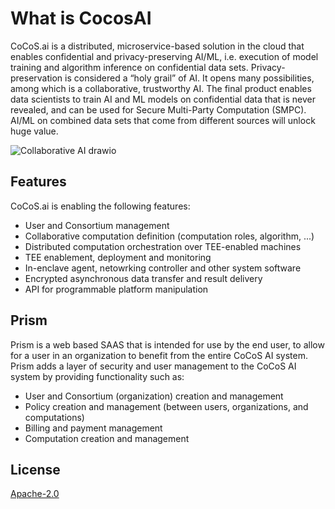 # What is CocosAI

CoCoS.ai is a distributed, microservice-based solution in the cloud that enables confidential and privacy-preserving AI/ML, i.e. execution of model training and algorithm inference on confidential data sets. Privacy-preservation is considered a “holy grail” of AI. It opens many possibilities, among which is a collaborative, trustworthy AI. The final product enables data scientists to train AI and ML models on confidential data that is never revealed, and can be used for Secure Multi-Party Computation (SMPC). AI/ML on combined data sets that come from different sources will unlock huge value.

![Collaborative AI drawio](https://user-images.githubusercontent.com/23095882/183417817-a5013c43-637e-488b-9e06-ee6fe8e588b0.svg)

## Features

CoCoS.ai is enabling the following features:

- User and Consortium management
- Collaborative computation definition (computation roles, algorithm, ...)
- Distributed computation orchestration over TEE-enabled machines
- TEE enablement, deployment and monitoring
- In-enclave agent, netowrking controller and other system software
- Encrypted asynchronous data transfer and result delivery
- API for programmable platform manipulation

## Prism

Prism is a web based SAAS that is intended for use by the end user, to allow for a user in an organization to benefit from the entire CoCoS AI system. Prism adds a layer of security and user management to the CoCoS AI system by providing functionality such as:

- User and Consortium (organization) creation and management
- Policy creation and management (between users, organizations, and computations)
- Billing and payment management
- Computation creation and management

## License

[Apache-2.0](https://github.com/ultravioletrs/cocos/blob/main/LICENSE)
